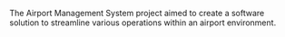 The Airport Management System project aimed to create a software solution to streamline various operations within an airport environment.
